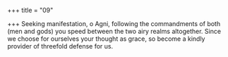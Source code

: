 +++
title = "09"

+++
Seeking manifestation, o Agni, following the commandments of both  (men and gods) you speed between the two airy realms altogether. Since we choose for ourselves your thought as grace, so become a  kindly provider of threefold defense for us.  